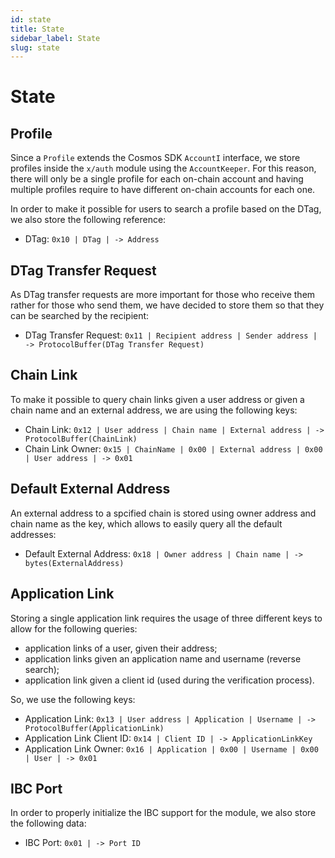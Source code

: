 ```yaml
---
id: state
title: State
sidebar_label: State
slug: state
---
```


# State

## Profile 
Since a `Profile` extends the Cosmos SDK `AccountI` interface, we store profiles inside the `x/auth` module using the `AccountKeeper`. For this reason, there will only be a single profile for each on-chain account and having multiple profiles require to have different on-chain accounts for each one.

In order to make it possible for users to search a profile based on the DTag, we also store the following reference: 

* DTag: `0x10 | DTag | -> Address`

## DTag Transfer Request
As DTag transfer requests are more important for those who receive them rather for those who send them, we have decided to store them so that they can be searched by the recipient: 

* DTag Transfer Request: `0x11 | Recipient address | Sender address | -> ProtocolBuffer(DTag Transfer Request)`

## Chain Link
To make it possible to query chain links given a user address or given a chain name and an external address, we are using the following keys: 

* Chain Link: `0x12 | User address | Chain name | External address | -> ProtocolBuffer(ChainLink)`
* Chain Link Owner: `0x15 | ChainName | 0x00 | External address | 0x00 | User address | -> 0x01 `

## Default External Address
An external address to a spcified chain is stored using owner address and chain name as the key, which allows to easily query all the default addresses:

* Default External Address: `0x18 | Owner address | Chain name | -> bytes(ExternalAddress)`

## Application Link
Storing a single application link requires the usage of three different keys to allow for the following queries: 
* application links of a user, given their address;
* application links given an application name and username (reverse search);
* application link given a client id (used during the verification process).

So, we use the following keys: 

* Application Link: `0x13 | User address | Application | Username | -> ProtocolBuffer(ApplicationLink)`
* Application Link Client ID: `0x14 | Client ID | -> ApplicationLinkKey`
* Application Link Owner: `0x16 | Application | 0x00 | Username | 0x00 | User | -> 0x01`

## IBC Port
In order to properly initialize the IBC support for the module, we also store the following data:

* IBC Port: `0x01 | -> Port ID`